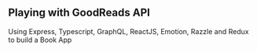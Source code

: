 ## Playing with GoodReads API

Using Express, Typescript, GraphQL, ReactJS, Emotion, Razzle and Redux to build a Book App
